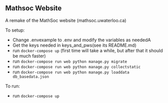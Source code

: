 ## Mathsoc Website

A remake of the MathSoc website (mathsoc.uwaterloo.ca)

To setup:

- Change .envexample to .env and modify the variables as neededA
- Get the keys needed in keys_and_pws(see its README.md)
- run `docker-compose up` (first time will take a while, but after that it should be  much faster)
- run `docker-compose run web python manage.py migrate`
- run `docker-compose run web python manage.py collectstatic` 
- run `docker-compose run web python manage.py loaddata db_basedata.json` 

To run:
- run `docker-compose up`

